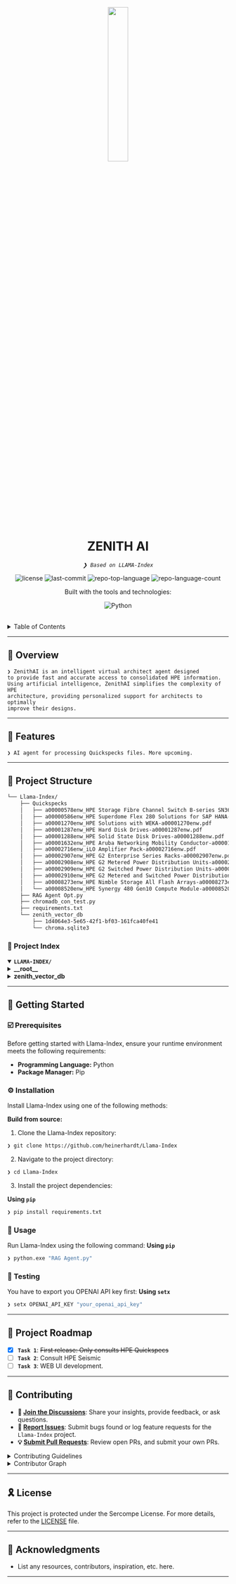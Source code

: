 <p align="center">
    <img src="https://cdn-icons-png.flaticon.com/512/6295/6295417.png" align="center" width="30%">
</p>
<p align="center"><h1 align="center">ZENITH AI</h1></p>
<p align="center">
	<em><code>❯ Based on LLAMA-Index</code></em>
</p>
<p align="center">
	<img src="https://img.shields.io/github/license/heinerhardt/Llama-Index?style=flat&logo=opensourceinitiative&logoColor=white&color=6e8379" alt="license">
	<img src="https://img.shields.io/github/last-commit/heinerhardt/Llama-Index?style=flat&logo=git&logoColor=white&color=6e8379" alt="last-commit">
	<img src="https://img.shields.io/github/languages/top/heinerhardt/Llama-Index?style=flat&color=6e8379" alt="repo-top-language">
	<img src="https://img.shields.io/github/languages/count/heinerhardt/Llama-Index?style=flat&color=6e8379" alt="repo-language-count">
</p>
<p align="center">Built with the tools and technologies:</p>
<p align="center">
	<img src="https://img.shields.io/badge/Python-3776AB.svg?style=flat&logo=Python&logoColor=white" alt="Python">
</p>
<br>

<details><summary>Table of Contents</summary>

- [📍 Overview](#-overview)
- [👾 Features](#-features)
- [📁 Project Structure](#-project-structure)
  - [📂 Project Index](#-project-index)
- [🚀 Getting Started](#-getting-started)
  - [☑️ Prerequisites](#-prerequisites)
  - [⚙️ Installation](#-installation)
  - [🤖 Usage](#🤖-usage)
  - [🧪 Testing](#🧪-testing)
- [📌 Project Roadmap](#-project-roadmap)
- [🔰 Contributing](#-contributing)
- [🎗 License](#-license)
- [🙌 Acknowledgments](#-acknowledgments)

</details>
<hr>

## 📍 Overview

<code>❯ ZenithAI is an intelligent virtual architect agent designed to provide fast and accurate access to consolidated HPE information. Using artificial intelligence, ZenithAI simplifies the complexity of HPE architecture, providing personalized support for architects to optimally improve their designs. </code>

---

## 👾 Features

<code>❯ AI agent for processing Quickspecks files. More upcoming. </code>

---

## 📁 Project Structure

```sh
└── Llama-Index/
    ├── Quickspecks
    │   ├── a00000578enw_HPE Storage Fibre Channel Switch B-series SN3600B-a00000578enw.pdf
    │   ├── a00000586enw_HPE Superdome Flex 280 Solutions for SAP HANA-a00000586enw.pdf
    │   ├── a00001270enw_HPE Solutions with WEKA-a00001270enw.pdf
    │   ├── a00001287enw_HPE Hard Disk Drives-a00001287enw.pdf
    │   ├── a00001288enw_HPE Solid State Disk Drives-a00001288enw.pdf
    │   ├── a00001632enw_HPE Aruba Networking Mobility Conductor-a00001632enw.pdf
    │   ├── a00002716enw_iLO Amplifier Pack-a00002716enw.pdf
    │   ├── a00002907enw_HPE G2 Enterprise Series Racks-a00002907enw.pdf
    │   ├── a00002908enw_HPE G2 Metered Power Distribution Units-a00002908enw.pdf
    │   ├── a00002909enw_HPE G2 Switched Power Distribution Units-a00002909enw.pdf
    │   ├── a00002910enw_HPE G2 Metered and Switched Power Distribution Units-a00002910enw.pdf
    │   ├── a00008273enw_HPE Nimble Storage All Flash Arrays-a00008273enw.pdf
    │   └── a00008520enw_HPE Synergy 480 Gen10 Compute Module-a00008520enw.pdf
    ├── RAG Agent Opt.py
    ├── chromadb_con_test.py
    ├── requirements.txt
    └── zenith_vector_db
        ├── 1d4064e3-5e65-42f1-bf03-161fca40fe41
        └── chroma.sqlite3
```


### 📂 Project Index
<details open>
	<summary><b><code>LLAMA-INDEX/</code></b></summary>
	<details> <!-- __root__ Submodule -->
		<summary><b>__root__</b></summary>
		<blockquote>
			<table>
			<tr>
				<td><b><a href='https://github.com/heinerhardt/Llama-Index/blob/master/RAG Agent Opt.py'>RAG Agent Opt.py</a></b></td>
				<td><code>❯ Main agent code</code></td>
			</tr>
			<tr>
				<td><b><a href='https://github.com/heinerhardt/Llama-Index/blob/master/chromadb_con_test.py'>chromadb_con_test.py</a></b></td>
				<td><code>❯ Test connection to check Chromadb</code></td>
			</tr>
			<tr>
				<td><b><a href='https://github.com/heinerhardt/Llama-Index/blob/master/requirements.txt'>requirements.txt</a></b></td>
				<td><code>❯ Python libraries required</code></td>
			</tr>
			</table>
		</blockquote>
	</details>
	<details> <!-- zenith_vector_db Submodule -->
		<summary><b>zenith_vector_db</b></summary>
		<blockquote>
			<table>
			<tr>
				<td><b><a href='https://github.com/heinerhardt/Llama-Index/blob/master/zenith_vector_db/chroma.sqlite3'>chroma.sqlite3</a></b></td>
				<td><code>❯ Vector Database</code></td>
			</tr>
			</table>
			<details>
				<summary><b>1d4064e3-5e65-42f1-bf03-161fca40fe41</b></summary>
				<blockquote>
					<table>
					<tr>
						<td><b><a href='https://github.com/heinerhardt/Llama-Index/blob/master/zenith_vector_db/1d4064e3-5e65-42f1-bf03-161fca40fe41/header.bin'>header.bin</a></b></td>
						<td><code>❯ REPLACE-ME</code></td>
					</tr>
					<tr>
						<td><b><a href='https://github.com/heinerhardt/Llama-Index/blob/master/zenith_vector_db/1d4064e3-5e65-42f1-bf03-161fca40fe41/length.bin'>length.bin</a></b></td>
						<td><code>❯ REPLACE-ME</code></td>
					</tr>
					<tr>
						<td><b><a href='https://github.com/heinerhardt/Llama-Index/blob/master/zenith_vector_db/1d4064e3-5e65-42f1-bf03-161fca40fe41/data_level0.bin'>data_level0.bin</a></b></td>
						<td><code>❯ REPLACE-ME</code></td>
					</tr>
					<tr>
						<td><b><a href='https://github.com/heinerhardt/Llama-Index/blob/master/zenith_vector_db/1d4064e3-5e65-42f1-bf03-161fca40fe41/link_lists.bin'>link_lists.bin</a></b></td>
						<td><code>❯ REPLACE-ME</code></td>
					</tr>
					</table>
				</blockquote>
			</details>
		</blockquote>
	</details>
</details>

---
## 🚀 Getting Started

### ☑️ Prerequisites

Before getting started with Llama-Index, ensure your runtime environment meets the following requirements:

- **Programming Language:** Python
- **Package Manager:** Pip


### ⚙️ Installation

Install Llama-Index using one of the following methods:

**Build from source:**

1. Clone the Llama-Index repository:
```sh
❯ git clone https://github.com/heinerhardt/Llama-Index
```

2. Navigate to the project directory:
```sh
❯ cd Llama-Index
```

3. Install the project dependencies:


**Using `pip`** &nbsp; [<img align="center" src="" />]()

```sh
❯ pip install requirements.txt
```




### 🤖 Usage
Run Llama-Index using the following command:
**Using `pip`** &nbsp; [<img align="center" src="" />]()

```sh
❯ python.exe "RAG Agent.py"
```


### 🧪 Testing
You have to export you OPENAI API key first:
**Using `setx`** &nbsp; [<img align="center" src="" />]()

```sh
❯ setx OPENAI_API_KEY "your_openai_api_key"
```


---
## 📌 Project Roadmap

- [X] **`Task 1`**: <strike>First release: Only consults HPE Quickspecs</strike>
- [ ] **`Task 2`**: Consult HPE Seismic
- [ ] **`Task 3`**: WEB UI development.

---

## 🔰 Contributing

- **💬 [Join the Discussions](https://github.com/heinerhardt/Llama-Index/discussions)**: Share your insights, provide feedback, or ask questions.
- **🐛 [Report Issues](https://github.com/heinerhardt/Llama-Index/issues)**: Submit bugs found or log feature requests for the `Llama-Index` project.
- **💡 [Submit Pull Requests](https://github.com/heinerhardt/Llama-Index/blob/main/CONTRIBUTING.md)**: Review open PRs, and submit your own PRs.

<details closed>
<summary>Contributing Guidelines</summary>

1. **Fork the Repository**: Start by forking the project repository to your github account.
2. **Clone Locally**: Clone the forked repository to your local machine using a git client.
   ```sh
   git clone https://github.com/heinerhardt/Llama-Index
   ```
3. **Create a New Branch**: Always work on a new branch, giving it a descriptive name.
   ```sh
   git checkout -b new-feature-x
   ```
4. **Make Your Changes**: Develop and test your changes locally.
5. **Commit Your Changes**: Commit with a clear message describing your updates.
   ```sh
   git commit -m 'Implemented new feature x.'
   ```
6. **Push to github**: Push the changes to your forked repository.
   ```sh
   git push origin new-feature-x
   ```
7. **Submit a Pull Request**: Create a PR against the original project repository. Clearly describe the changes and their motivations.
8. **Review**: Once your PR is reviewed and approved, it will be merged into the main branch. Congratulations on your contribution!
</details>

<details closed>
<summary>Contributor Graph</summary>
<br>
<p align="left">
   <a href="https://github.com{/heinerhardt/Llama-Index/}graphs/contributors">
      <img src="https://contrib.rocks/image?repo=heinerhardt/Llama-Index">
   </a>
</p>
</details>

---

## 🎗 License

This project is protected under the Sercompe License. For more details, refer to the [LICENSE](https://choosealicense.com/licenses/) file.

---

## 🙌 Acknowledgments

- List any resources, contributors, inspiration, etc. here.

---
